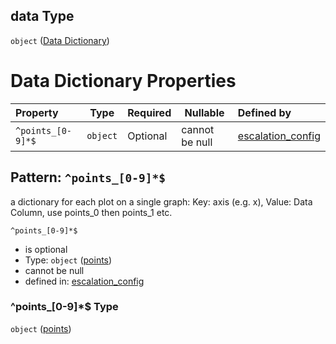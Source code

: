 ## data Type

`object` ([Data Dictionary](escos-properties-dashboard-dictionary-patternproperties-dashboard-page-properties-graphics-dictionary-patternproperties-a-single-graphic-properties-data-dictionary.md))

# Data Dictionary Properties

| Property          | Type     | Required | Nullable       | Defined by                                                                                                                                                                                                                                                                                                                                                                                                      |
| :---------------- | -------- | -------- | -------------- | :-------------------------------------------------------------------------------------------------------------------------------------------------------------------------------------------------------------------------------------------------------------------------------------------------------------------------------------------------------------------------------------------------------------- |
| `^points_[0-9]*$` | `object` | Optional | cannot be null | [escalation_config](escos-properties-dashboard-dictionary-patternproperties-dashboard-page-properties-graphics-dictionary-patternproperties-a-single-graphic-properties-data-dictionary-patternproperties-points.md "undefined#/properties/available_pages/patternProperties/^\[a-zA-Z0-9\_]\*$/properties/graphics/patternProperties/^\[a-zA-Z0-9\_]\*$/properties/data/patternProperties/^points\_\[0-9]\*$") |

## Pattern: `^points_[0-9]*$`

a dictionary for each plot on a single graph: Key: axis (e.g. x), Value: Data Column, use points_0 then points_1 etc.


`^points_[0-9]*$`

-   is optional
-   Type: `object` ([points](escos-properties-dashboard-dictionary-patternproperties-dashboard-page-properties-graphics-dictionary-patternproperties-a-single-graphic-properties-data-dictionary-patternproperties-points.md))
-   cannot be null
-   defined in: [escalation_config](escos-properties-dashboard-dictionary-patternproperties-dashboard-page-properties-graphics-dictionary-patternproperties-a-single-graphic-properties-data-dictionary-patternproperties-points.md "undefined#/properties/available_pages/patternProperties/^\[a-zA-Z0-9\_]\*$/properties/graphics/patternProperties/^\[a-zA-Z0-9\_]\*$/properties/data/patternProperties/^points\_\[0-9]\*$")

### ^points\_\[0-9]\*$ Type

`object` ([points](escos-properties-dashboard-dictionary-patternproperties-dashboard-page-properties-graphics-dictionary-patternproperties-a-single-graphic-properties-data-dictionary-patternproperties-points.md))
